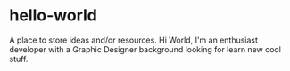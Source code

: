 # hello-world
A place to store ideas and/or resources.
Hi World, I'm an enthusiast developer with a Graphic Designer background looking for learn new cool stuff.
